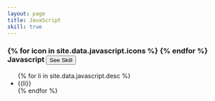 ```yaml
---
layout: page
title: JavaScript
skill: true
---
```

<div class="container">
    <div class="header">
        <h3>
        {% for icon in site.data.javascript.icons %}
            <i class="{{icon}}"></i>
        {% endfor %}
         Javascript <span><button class="btn btn-info" id = "javascript">See Skill</button></span></h3> 
    </div>
</div>
<div class="container">
    <ul class="javascript">
        {% for li in site.data.javascript.desc %}
            <li>{{li}}</li>
        {% endfor %}
    </ul>
</div>
    